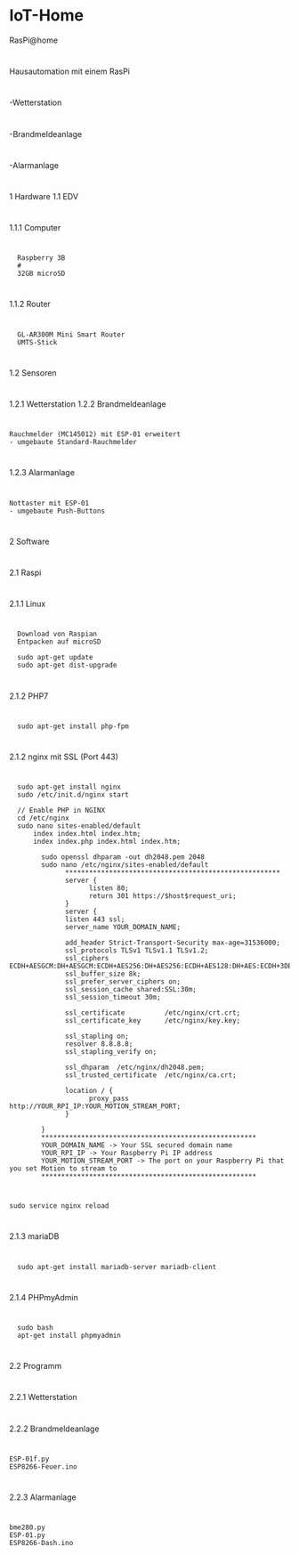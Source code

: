 # IoT-Home
RasPi@home
#
Hausautomation mit einem RasPi
#
-Wetterstation
#
-Brandmeldeanlage
#
-Alarmanlage
#
#
1 Hardware
1.1 EDV
#
1.1.1 Computer
#
      Raspberry 3B
      #
      32GB microSD
#
1.1.2 Router
#
      GL-AR300M Mini Smart Router
      UMTS-Stick
#
1.2 Sensoren
#
1.2.1 Wetterstation
1.2.2 Brandmeldeanlage
#
	Rauchmelder (MC145012) mit ESP-01 erweitert
	- umgebaute Standard-Rauchmelder
#
1.2.3 Alarmanlage
#
	Nottaster mit ESP-01
	- umgebaute Push-Buttons
#
2 Software
#
2.1 Raspi
#
2.1.1 Linux
#
      Download von Raspian
      Entpacken auf microSD
      
      sudo apt-get update
      sudo apt-get dist-upgrade
#
2.1.2 PHP7
#
      sudo apt-get install php-fpm
#
2.1.2 nginx mit SSL (Port 443)
#
      sudo apt-get install nginx
      sudo /etc/init.d/nginx start
      
      // Enable PHP in NGINX
      cd /etc/nginx
      sudo nano sites-enabled/default
	      index index.html index.htm;
	      index index.php index.html index.htm;
            
            sudo openssl dhparam -out dh2048.pem 2048
            sudo nano /etc/nginx/sites-enabled/default
                  ******************************************************
                  server {
                        listen 80;
                        return 301 https://$host$request_uri;
                  }
                  server {
                  listen 443 ssl;
                  server_name YOUR_DOMAIN_NAME;

                  add_header Strict-Transport-Security max-age=31536000;
                  ssl_protocols TLSv1 TLSv1.1 TLSv1.2;
                  ssl_ciphers ECDH+AESGCM:DH+AESGCM:ECDH+AES256:DH+AES256:ECDH+AES128:DH+AES:ECDH+3DES:DH+3DES:RSA+AESGCM:RSA+AES:RSA+3DES:!aNULL:!MD5:!DSS;
                  ssl_buffer_size 8k;
                  ssl_prefer_server_ciphers on;
                  ssl_session_cache shared:SSL:30m;
                  ssl_session_timeout 30m;

                  ssl_certificate          /etc/nginx/crt.crt;
                  ssl_certificate_key      /etc/nginx/key.key;

                  ssl_stapling on;
                  resolver 8.8.8.8;
                  ssl_stapling_verify on;

                  ssl_dhparam  /etc/nginx/dh2048.pem;
                  ssl_trusted_certificate  /etc/nginx/ca.crt;

                  location / {
                        proxy_pass http://YOUR_RPI_IP:YOUR_MOTION_STREAM_PORT;
                  }

            }
            ******************************************************
            YOUR_DOMAIN_NAME -> Your SSL secured domain name
            YOUR_RPI_IP -> Your Raspberry Pi IP address
            YOUR_MOTION_STREAM_PORT -> The port on your Raspberry Pi that you set Motion to stream to
            ******************************************************
#
	sudo service nginx reload
#
2.1.3 mariaDB
#
      sudo apt-get install mariadb-server mariadb-client
#
2.1.4 PHPmyAdmin
#
      sudo bash
      apt-get install phpmyadmin
#
2.2 Programm
#
2.2.1 Wetterstation
#
2.2.2 Brandmeldeanlage
#
	ESP-01f.py
	ESP8266-Feuer.ino
#
2.2.3 Alarmanlage
#
	bme280.py
	ESP-01.py
	ESP8266-Dash.ino
#
